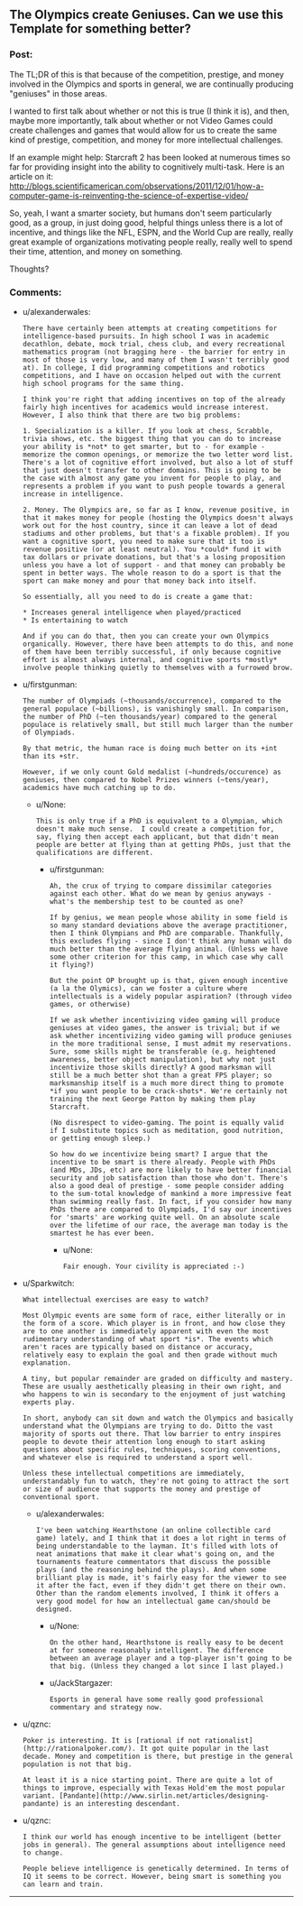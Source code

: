 ## The Olympics create Geniuses. Can we use this Template for something better?

### Post:

The TL;DR of this is that because of the competition, prestige, and money involved in the Olympics and sports in general, we are continually producing "geniuses" in those areas. 

I wanted to first talk about whether or not this is true (I think it is), and then, maybe more importantly, talk about whether or not Video Games could create challenges and games that would allow for us to create the same kind of prestige, competition, and money for more intellectual challenges. 

If an example might help: Starcraft 2 has been looked at numerous times so far for providing insight into the ability to cognitively multi-task. Here is an article on it: http://blogs.scientificamerican.com/observations/2011/12/01/how-a-computer-game-is-reinventing-the-science-of-expertise-video/

So, yeah, I want a smarter society, but humans don't seem particularly good, as a group, in just doing good, helpful things unless there is a lot of incentive, and things like the NFL, ESPN, and the World Cup are really, really great example of organizations motivating people really, really well to spend their time, attention, and money on something.

Thoughts?

### Comments:

- u/alexanderwales:
  ```
  There have certainly been attempts at creating competitions for intelligence-based pursuits. In high school I was in academic decathlon, debate, mock trial, chess club, and every recreational mathematics program (not bragging here - the barrier for entry in most of those is very low, and many of them I wasn't terribly good at). In college, I did programming competitions and robotics competitions, and I have on occasion helped out with the current high school programs for the same thing.

  I think you're right that adding incentives on top of the already fairly high incentives for academics would increase interest. However, I also think that there are two big problems:

  1. Specialization is a killer. If you look at chess, Scrabble, trivia shows, etc. the biggest thing that you can do to increase your ability is *not* to get smarter, but to - for example - memorize the common openings, or memorize the two letter word list. There's a lot of cognitive effort involved, but also a lot of stuff that just doesn't transfer to other domains. This is going to be the case with almost any game you invent for people to play, and represents a problem if you want to push people towards a general increase in intelligence.

  2. Money. The Olympics are, so far as I know, revenue positive, in that it makes money for people (hosting the Olympics doesn't always work out for the host country, since it can leave a lot of dead stadiums and other problems, but that's a fixable problem). If you want a cognitive sport, you need to make sure that it too is revenue positive (or at least neutral). You *could* fund it with tax dollars or private donations, but that's a losing proposition unless you have a lot of support - and that money can probably be spent in better ways. The whole reason to do a sport is that the sport can make money and pour that money back into itself.

  So essentially, all you need to do is create a game that:

  * Increases general intelligence when played/practiced
  * Is entertaining to watch

  And if you can do that, then you can create your own Olympics organically. However, there have been attempts to do this, and none of them have been terribly successful, if only because cognitive effort is almost always internal, and cognitive sports *mostly* involve people thinking quietly to themselves with a furrowed brow.
  ```

- u/firstgunman:
  ```
  The number of Olympiads (~thousands/occurrence), compared to the general populace (~billions), is vanishingly small. In comparison, the number of PhD (~ten thousands/year) compared to the general populace is relatively small, but still much larger than the number of Olympiads.

  By that metric, the human race is doing much better on its +int than its +str.

  However, if we only count Gold medalist (~hundreds/occurence) as geniuses, then compared to Nobel Prizes winners (~tens/year), academics have much catching up to do.
  ```

  - u/None:
    ```
    This is only true if a PhD is equivalent to a Olympian, which doesn't make much sense.  I could create a competition for, say, flying then accept each applicant, but that didn't mean people are better at flying than at getting PhDs, just that the qualifications are different.
    ```

    - u/firstgunman:
      ```
      Ah, the crux of trying to compare dissimilar categories against each other. What do we mean by genius anyways - what's the membership test to be counted as one?

      If by genius, we mean people whose ability in some field is so many standard deviations above the average practitioner, then I think Olympians and PhD are comparable. Thankfully, this excludes flying - since I don't think any human will do much better than the average flying animal. (Unless we have some other criterion for this camp, in which case why call it flying?)

      But the point OP brought up is that, given enough incentive (a la the Olymics), can we foster a culture where intellectuals is a widely popular aspiration? (through video games, or otherwise)

      If we ask whether incentivizing video gaming will produce geniuses at video games, the answer is trivial; but if we ask whether incentivizing video gaming will produce geniuses in the more traditional sense, I must admit my reservations. Sure, some skills might be transferable (e.g. heightened awareness, better object manipulation), but why not just incentivize those skills directly? A good marksman will still be a much better shot than a great FPS player; so marksmanship itself is a much more direct thing to promote *if you want people to be crack-shots*. We're certainly not training the next George Patton by making them play Starcraft.

      (No disrespect to video-gaming. The point is equally valid if I substitute topics such as meditation, good nutrition, or getting enough sleep.)

      So how do we incentivize being smart? I argue that the incentive to be smart is there already. People with PhDs (and MDs, JDs, etc) are more likely to have better financial security and job satisfaction than those who don't. There's also a good deal of prestige - some people consider adding to the sum-total knowledge of mankind a more impressive feat than swimming really fast. In fact, if you consider how many PhDs there are compared to Olympiads, I'd say our incentives for 'smarts' are working quite well. On an absolute scale over the lifetime of our race, the average man today is the smartest he has ever been.
      ```

      - u/None:
        ```
        Fair enough. Your civility is appreciated :-)
        ```

- u/Sparkwitch:
  ```
  What intellectual exercises are easy to watch?

  Most Olympic events are some form of race, either literally or in the form of a score. Which player is in front, and how close they are to one another is immediately apparent with even the most rudimentary understanding of what sport *is*. The events which aren't races are typically based on distance or accuracy, relatively easy to explain the goal and then grade without much explanation.

  A tiny, but popular remainder are graded on difficulty and mastery. These are usually aesthetically pleasing in their own right, and who happens to win is secondary to the enjoyment of just watching experts play.

  In short, anybody can sit down and watch the Olympics and basically understand what the Olympians are trying to do. Ditto the vast majority of sports out there. That low barrier to entry inspires people to devote their attention long enough to start asking questions about specific rules, techniques, scoring conventions, and whatever else is required to understand a sport well.

  Unless these intellectual competitions are immediately, understandably fun to watch, they're not going to attract the sort or size of audience that supports the money and prestige of conventional sport.
  ```

  - u/alexanderwales:
    ```
    I've been watching Hearthstone (an online collectible card game) lately, and I think that it does a lot right in terms of being understandable to the layman. It's filled with lots of neat animations that make it clear what's going on, and the tournaments feature commentators that discuss the possible plays (and the reasoning behind the plays). And when some brilliant play is made, it's fairly easy for the viewer to see it after the fact, even if they didn't get there on their own. Other than the random elements involved, I think it offers a very good model for how an intellectual game can/should be designed.
    ```

    - u/None:
      ```
      On the other hand, Hearthstone is really easy to be decent at for someone reasonably intelligent. The difference between an average player and a top-player isn't going to be that big. (Unless they changed a lot since I last played.)
      ```

    - u/JackStargazer:
      ```
      Esports in general have some really good professional commentary and strategy now.
      ```

- u/qznc:
  ```
  Poker is interesting. It is [rational if not rationalist](http://rationalpoker.com/). It got quite popular in the last decade. Money and competition is there, but prestige in the general population is not that big.

  At least it is a nice starting point. There are quite a lot of things to improve, especially with Texas Hold'em the most popular variant. [Pandante](http://www.sirlin.net/articles/designing-pandante) is an interesting descendant.
  ```

- u/qznc:
  ```
  I think our world has enough incentive to be intelligent (better jobs in general). The general assumptions about intelligence need to change. 

  People believe intelligence is genetically determined. In terms of IQ it seems to be correct. However, being smart is something you can learn and train.
  ```

---

